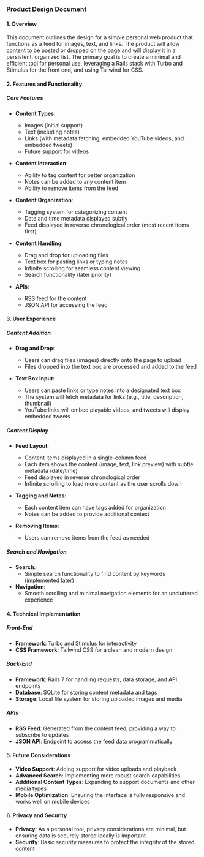 ### Product Design Document

#### 1. Overview
This document outlines the design for a simple personal web product that functions as a feed for images, text, and links. The product will allow content to be posted or dropped on the page and will display it in a persistent, organized list. The primary goal is to create a minimal and efficient tool for personal use, leveraging a Rails stack with Turbo and Stimulus for the front end, and using Tailwind for CSS.

#### 2. Features and Functionality

##### Core Features
- **Content Types**:
  - Images (initial support)
  - Text (including notes)
  - Links (with metadata fetching, embedded YouTube videos, and embedded tweets)
  - Future support for videos

- **Content Interaction**:
  - Ability to tag content for better organization
  - Notes can be added to any content item
  - Ability to remove items from the feed

- **Content Organization**:
  - Tagging system for categorizing content
  - Date and time metadata displayed subtly
  - Feed displayed in reverse chronological order (most recent items first)

- **Content Handling**:
  - Drag and drop for uploading files
  - Text box for pasting links or typing notes
  - Infinite scrolling for seamless content viewing
  - Search functionality (later priority)

- **APIs**:
  - RSS feed for the content
  - JSON API for accessing the feed

#### 3. User Experience

##### Content Addition
- **Drag and Drop**:
  - Users can drag files (images) directly onto the page to upload
  - Files dropped into the text box are processed and added to the feed

- **Text Box Input**:
  - Users can paste links or type notes into a designated text box
  - The system will fetch metadata for links (e.g., title, description, thumbnail)
  - YouTube links will embed playable videos, and tweets will display embedded tweets

##### Content Display
- **Feed Layout**:
  - Content items displayed in a single-column feed
  - Each item shows the content (image, text, link preview) with subtle metadata (date/time)
  - Feed displayed in reverse chronological order
  - Infinite scrolling to load more content as the user scrolls down

- **Tagging and Notes**:
  - Each content item can have tags added for organization
  - Notes can be added to provide additional context

- **Removing Items**:
  - Users can remove items from the feed as needed

##### Search and Navigation
- **Search**:
  - Simple search functionality to find content by keywords (implemented later)
- **Navigation**:
  - Smooth scrolling and minimal navigation elements for an uncluttered experience

#### 4. Technical Implementation

##### Front-End
- **Framework**: Turbo and Stimulus for interactivity
- **CSS Framework**: Tailwind CSS for a clean and modern design

##### Back-End
- **Framework**: Rails 7 for handling requests, data storage, and API endpoints
- **Database**: SQLite for storing content metadata and tags
- **Storage**: Local file system for storing uploaded images and media

##### APIs
- **RSS Feed**: Generated from the content feed, providing a way to subscribe to updates
- **JSON API**: Endpoint to access the feed data programmatically

#### 5. Future Considerations
- **Video Support**: Adding support for video uploads and playback
- **Advanced Search**: Implementing more robust search capabilities
- **Additional Content Types**: Expanding to support documents and other media types
- **Mobile Optimization**: Ensuring the interface is fully responsive and works well on mobile devices

#### 6. Privacy and Security
- **Privacy**: As a personal tool, privacy considerations are minimal, but ensuring data is securely stored locally is important
- **Security**: Basic security measures to protect the integrity of the stored content
